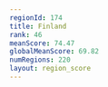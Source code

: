```yaml
---
regionId: 174
title: Finland
rank: 46
meanScore: 74.47
globalMeanScore: 69.82
numRegions: 220
layout: region_score
---
```

